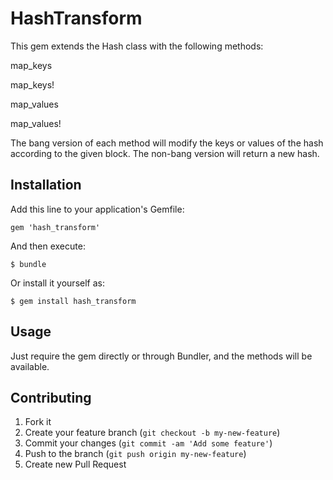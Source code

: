 # HashTransform

This gem extends the Hash class with the following methods:  

map_keys

map_keys!

map_values

map_values!   


The bang version of each method will modify the keys or values of the hash
according to the given block. The non-bang version will return a
new hash.

## Installation

Add this line to your application's Gemfile:

    gem 'hash_transform'

And then execute:

    $ bundle

Or install it yourself as:

    $ gem install hash_transform

## Usage

Just require the gem directly or through Bundler, and the methods will 
be available.

## Contributing

1. Fork it
2. Create your feature branch (`git checkout -b my-new-feature`)
3. Commit your changes (`git commit -am 'Add some feature'`)
4. Push to the branch (`git push origin my-new-feature`)
5. Create new Pull Request
